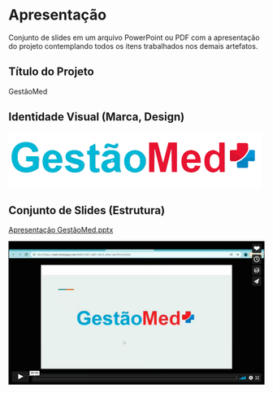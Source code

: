 # Apresentação

Conjunto de slides em um arquivo PowerPoint ou PDF com a apresentação do projeto contemplando todos os itens trabalhados nos demais artefatos.

## Título do Projeto

GestãoMed

## Identidade Visual (Marca, Design)

![alt text](https://github.com/ICEI-PUC-Minas-PMV-SI/pmv-si-2021-2-e1-proj-web-t4-g1-gestao-medicamentos/blob/main/src/imagens/marca.png)

<!--O grupo deve ter o cuidado em utilizar figuras, imagens, e cores dentro do contexto da solução proposta, de forma a manter a temática do problema.

> **Links Úteis**:
> - [10 dicas de design para slides](https://rockcontent.com/blog/design-para-slides/)
> - [7 dicas de design para criar apresentações de PowerPoint incríveis e eficientes](https://www.shutterstock.com/pt/blog/7-dicas-de-design-para-criar-apresentacoes-de-powerpoint-incriveis-e-eficientes)
> - [Especialista do TED dá 10 dicas para criar slides eficazes e bonitos](https://soap.com.br/blog/especialista-do-ted-da-10-dicas-para-criar-slides-eficazes-e-bonitos)
-->

## Conjunto de Slides (Estrutura)

[Apresentação GestãoMed.pptx](https://github.com/ICEI-PUC-Minas-PMV-SI/pmv-si-2021-2-e1-proj-web-t4-g1-gestao-medicamentos/raw/main/presentation/Apresenta%C3%A7%C3%A3o%20Gest%C3%A3oMed.pptx)


[![Watch the video](https://github.com/ICEI-PUC-Minas-PMV-SI/pmv-si-2021-2-e1-proj-web-t4-g1-gestao-medicamentos/blob/main/presentation/img/CapaVideo.png)](https://vimeo.com/657467075)
<!--O grupo deve distribuir de forma coerente o conteúdo a ser apresentado, dentro do tempo determinado. Importante ressaltar a importância da descrição clara de todo o andamento do projeto, insumos gerados e requisitos atendidos.
 
> **Links Úteis**:
> - [A regra 10-20-30 para apresentações de sucesso](https://revistapegn.globo.com/Noticias/noticia/2014/07/regra-10-20-30-para-apresentacoes-de-sucesso.html)
> - [Top Tips for Effective Presentations](https://www.skillsyouneed.com/present/presentation-tips.html)
> - [How to make a great presentation](https://www.ted.com/playlists/574/how_to_make_a_great_presentation)

